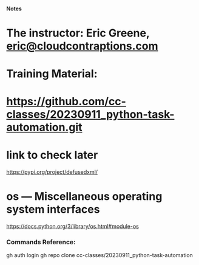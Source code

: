 
#### Notes  

# The instructor: Eric Greene, eric@cloudcontraptions.com

# Training Material:
# https://github.com/cc-classes/20230911_python-task-automation.git


# link to check later
https://pypi.org/project/defusedxml/


# os — Miscellaneous operating system interfaces
https://docs.python.org/3/library/os.html#module-os


### Commands Reference:
gh auth login
gh repo clone cc-classes/20230911_python-task-automation

